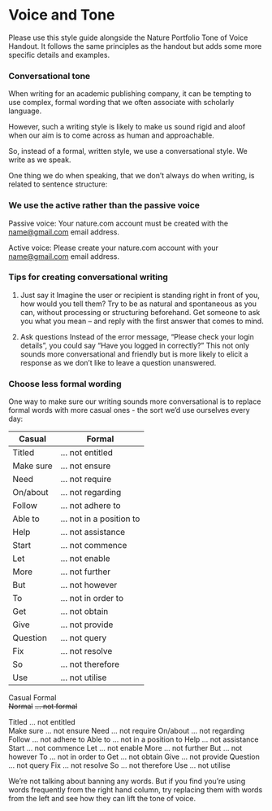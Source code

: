 # Voice and Tone
Please use this style guide alongside the Nature Portfolio Tone of Voice Handout. It follows the same principles as the handout but adds some more specific details and examples.

### Conversational tone

When writing for an academic publishing company, it can be tempting to use complex, formal wording that we often associate with scholarly language. 

However, such a writing style is likely to make us sound rigid and aloof when our aim is to come across as human and approachable. 

So, instead of a formal, written style, we use a conversational style. We write as we speak.  

One thing we do when speaking, that we don’t always do when writing, is related to sentence structure: 

### We use the active rather than the passive voice 

Passive voice: Your nature.com account must be created with the name@gmail.com email address.

Active voice: Please create your nature.com account with your name@gmail.com email address.

### Tips for creating conversational writing 

1. Just say it 
Imagine the user or recipient is standing right in front of you, how would you tell them? Try to be as natural and spontaneous as you can, without processing or structuring beforehand. Get someone to ask you what you mean – and reply with the first answer that comes to mind. 

2. Ask questions 
Instead of the error message, “Please check your login details”, you could say “Have you logged in correctly?” This not only sounds more conversational and friendly but is more likely to elicit a response as we don’t like to leave a question unanswered. 

### Choose less formal wording

One way to make sure our writing sounds more conversational is to replace formal words with more casual ones - the sort we’d use ourselves every day: 

Casual | Formal
------ | ------
Titled   | … not entitled  
Make sure   | … not ensure
Need   | … not require
On/about   | … not regarding
Follow   | … not adhere to
Able to   | … not in a position to
Help   | … not assistance
Start   | … not commence
Let   | … not enable
More   | … not further
But   | … not however
To   | … not in order to
Get   | … not obtain
Give   | … not provide
Question   | … not query
Fix   | … not resolve
So   | … not therefore
Use   | … not utilise

Casual				Formal	
~~Normal~~ 		 ~~… not formal~~

Titled			… not entitled  
Make sure		… not ensure
Need			… not require
On/about		… not regarding
Follow			… not adhere to
Able to			… not in a position to
Help			… not assistance
Start			… not commence
Let			… not enable
More			… not further
But			… not however
To			… not in order to
Get			… not obtain
Give			… not provide
Question		… not query
Fix			… not resolve
So			… not therefore
Use 			… not utilise

We’re not talking about banning any words. But if you find you’re using words frequently from the right hand column, try replacing them with words from the left and see how they can lift the tone of voice.
